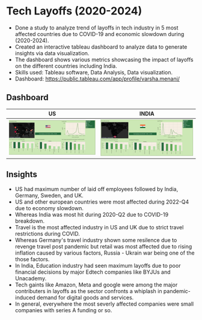 
# Tech Layoffs (2020-2024)

* Done a study to analyze trend of layoffs in tech industry in 5 most affected countries due to COVID-19 and economic slowdown during (2020-2024).
* Created an interactive tableau dashboard to analyze data to generate insights via data visualization.
* The dashboard shows various metrics showcasing the impact of layoffs on the different countries including India.
* Skills used: Tableau software, Data Analysis, Data visualization.
* Dashboard: https://public.tableau.com/app/profile/varsha.menani/

## Dashboard
US             |  INDIA
:-------------------------:|:-------------------------:
![Dashboard](images/us.png)  |  ![Dashboard](images/india.png)

## Insights
* US had maximum number of laid off employees followed by India, Germany, Sweden, and UK.
* US and other european countries were most affected during 2022-Q4 due to economy slowdown.
* Whereas India was most hit during 2020-Q2 due to COVID-19 breakdown.
* Travel is the most affected industry in US and UK due to strict travel restrictions during COVID.
* Whereas Germany's travel industry shown some resilence due to revenge travel post pandemic
  but retail was most affected due to rising inflation caused by various factors, Russia - Ukrain war being one of the those factors.
* In India, Education industry had seen maximum layoffs due to poor financial decisions by major Edtech companies like BYJUs and Unacademy.
* Tech gaints like Amazon, Meta and google were among the major contributers in layoffs
  as the sector confronts a whiplash in pandemic-induced demand for digital goods and services.
* In general, everywhere the most severly affected companies were small companies with series A funding or so.
